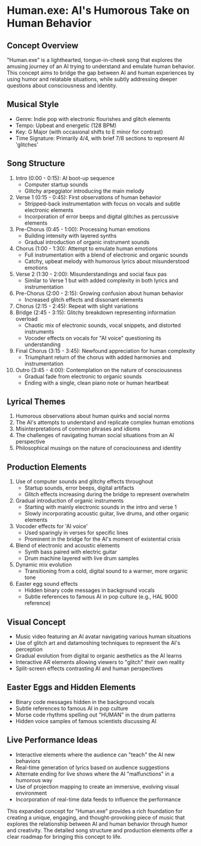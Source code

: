 # Human.exe: AI's Humorous Take on Human Behavior

## Concept Overview
"Human.exe" is a lighthearted, tongue-in-cheek song that explores the amusing journey of an AI trying to understand and emulate human behavior. This concept aims to bridge the gap between AI and human experiences by using humor and relatable situations, while subtly addressing deeper questions about consciousness and identity.

## Musical Style
- Genre: Indie pop with electronic flourishes and glitch elements
- Tempo: Upbeat and energetic (128 BPM)
- Key: G Major (with occasional shifts to E minor for contrast)
- Time Signature: Primarily 4/4, with brief 7/8 sections to represent AI 'glitches'

## Song Structure
1. Intro (0:00 - 0:15): AI boot-up sequence
   - Computer startup sounds
   - Glitchy arpeggiator introducing the main melody
2. Verse 1 (0:15 - 0:45): First observations of human behavior
   - Stripped-back instrumentation with focus on vocals and subtle electronic elements
   - Incorporation of error beeps and digital glitches as percussive elements
3. Pre-Chorus (0:45 - 1:00): Processing human emotions
   - Building intensity with layered synths
   - Gradual introduction of organic instrument sounds
4. Chorus (1:00 - 1:30): Attempt to emulate human emotions
   - Full instrumentation with a blend of electronic and organic sounds
   - Catchy, upbeat melody with humorous lyrics about misunderstood emotions
5. Verse 2 (1:30 - 2:00): Misunderstandings and social faux pas
   - Similar to Verse 1 but with added complexity in both lyrics and instrumentation
6. Pre-Chorus (2:00 - 2:15): Growing confusion about human behavior
   - Increased glitch effects and dissonant elements
7. Chorus (2:15 - 2:45): Repeat with slight variations
8. Bridge (2:45 - 3:15): Glitchy breakdown representing information overload
   - Chaotic mix of electronic sounds, vocal snippets, and distorted instruments
   - Vocoder effects on vocals for "AI voice" questioning its understanding
9. Final Chorus (3:15 - 3:45): Newfound appreciation for human complexity
   - Triumphant return of the chorus with added harmonies and instrumentation
10. Outro (3:45 - 4:00): Contemplation on the nature of consciousness
    - Gradual fade from electronic to organic sounds
    - Ending with a single, clean piano note or human heartbeat

## Lyrical Themes
1. Humorous observations about human quirks and social norms
2. The AI's attempts to understand and replicate complex human emotions
3. Misinterpretations of common phrases and idioms
4. The challenges of navigating human social situations from an AI perspective
5. Philosophical musings on the nature of consciousness and identity

## Production Elements
1. Use of computer sounds and glitchy effects throughout
   - Startup sounds, error beeps, digital artifacts
   - Glitch effects increasing during the bridge to represent overwhelm
2. Gradual introduction of organic instruments
   - Starting with mainly electronic sounds in the intro and verse 1
   - Slowly incorporating acoustic guitar, live drums, and other organic elements
3. Vocoder effects for 'AI voice'
   - Used sparingly in verses for specific lines
   - Prominent in the bridge for the AI's moment of existential crisis
4. Blend of electronic and acoustic elements
   - Synth bass paired with electric guitar
   - Drum machine layered with live drum samples
5. Dynamic mix evolution
   - Transitioning from a cold, digital sound to a warmer, more organic tone
6. Easter egg sound effects
   - Hidden binary code messages in background vocals
   - Subtle references to famous AI in pop culture (e.g., HAL 9000 reference)

## Visual Concept
- Music video featuring an AI avatar navigating various human situations
- Use of glitch art and datamoshing techniques to represent the AI's perception
- Gradual evolution from digital to organic aesthetics as the AI learns
- Interactive AR elements allowing viewers to "glitch" their own reality
- Split-screen effects contrasting AI and human perspectives

## Easter Eggs and Hidden Elements
- Binary code messages hidden in the background vocals
- Subtle references to famous AI in pop culture
- Morse code rhythms spelling out "HUMAN" in the drum patterns
- Hidden voice samples of famous scientists discussing AI

## Live Performance Ideas
- Interactive elements where the audience can "teach" the AI new behaviors
- Real-time generation of lyrics based on audience suggestions
- Alternate ending for live shows where the AI "malfunctions" in a humorous way
- Use of projection mapping to create an immersive, evolving visual environment
- Incorporation of real-time data feeds to influence the performance

This expanded concept for "Human.exe" provides a rich foundation for creating a unique, engaging, and thought-provoking piece of music that explores the relationship between AI and human behavior through humor and creativity. The detailed song structure and production elements offer a clear roadmap for bringing this concept to life.
